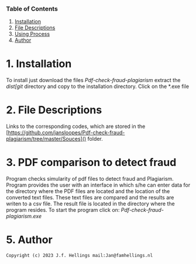 
### Table of Contents

1. [Installation](#installation)
3. [File Descriptions](#files)
2. [Using Process](#motivation)
4. [Author](#licensing)

# 1. Installation <a name="installation"></a>

To install just download the files<em> Pdf-check-fraud-plagiarism </em> extract the <em> dist[git </em> directory and copy to the installation directory. Click on the *.exe file       
# 2. File Descriptions <a name="files"></a>

Links to the corresponding codes, which are stored in the [https://github.com/jansloopes/Pdf-check-fraud-plagiarism/tree/master/Souces]() folder.

# 3. PDF comparison to detect fraud <a name="motivation"></a>
 Program checks simularity of pdf files to detect fraud and Plagiarism. Program provides the user with an interface in which s/he can  enter data for the directory where the PDF files are located and the location of the converted text files. These text files are compared and the results are writen to a csv file. The result file is located in the directory where the program resides. 
 To start the program click on:
<em>
Pdf-check-fraud-plagiarism.exe
</em>
      
# 5. Author <a name="licensing"></a>
	Copyright (c) 2023 J.f. Hellings mail:Jan@famhellings.nl
